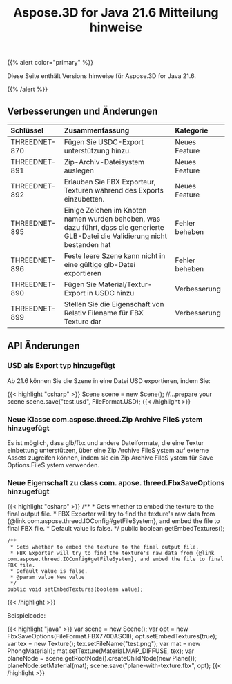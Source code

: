 ﻿---
title: Aspose.3D for Java 21.6 Mitteilung hinweise
type: docs
weight: 7
url: /de/java/aspose-3d-for-java-21-6-release-notes/
---
{{% alert color="primary" %}}

Diese Seite enthält Versions hinweise für Aspose.3D for Java 21.6.

{{% /alert %}}
## **Verbesserungen und Änderungen**

|**Schlüssel**|**Zusammenfassung**|**Kategorie**|
|:- |:- |:- |
|THREEDNET-870 |Fügen Sie USDC-Export unterstützung hinzu.|Neues Feature|
|THREEDNET-891 |Zip-Archiv-Dateisystem auslegen|Neues Feature|
|THREEDNET-892 |Erlauben Sie FBX Exporteur, Texturen während des Exports einzubetten.|Neues Feature|
|THREEDNET-895 |Einige Zeichen im Knoten namen wurden behoben, was dazu führt, dass die generierte GLB-Datei die Validierung nicht bestanden hat|Fehler beheben|
|THREEDNET-896 |Feste leere Szene kann nicht in eine gültige glb-Datei exportieren|Fehler beheben|
|THREEDNET-890 |Fügen Sie Material/Textur-Export in USDC hinzu|Verbesserung|
|THREEDNET-899 |Stellen Sie die Eigenschaft von Relativ Filename für FBX Texture dar|Verbesserung|




## API Änderungen ##


### USD als Export typ hinzugefügt ###

Ab 21.6 können Sie die Szene in eine Datei USD exportieren, indem Sie:

{{< highlight "csharp" >}}
    Scene scene = new Scene();
    //...prepare your scene
    scene.save("test.usd", FileFormat.USD);
{{< /highlight >}}

### Neue Klasse com.aspose.threed.Zip Archive FileS ystem hinzugefügt ###

Es ist möglich, dass glb/fbx und andere Dateiformate, die eine Textur einbettung unterstützen, über eine Zip Archive FileS ystem auf externe Assets zugreifen können, indem sie ein Zip Archive FileS ystem für Save Options.FileS ystem verwenden.


### Neue Eigenschaft zu class com. apose. threed.FbxSaveOptions hinzugefügt ###

{{< highlight "csharp" >}}
    /**
     * Gets whether to embed the texture to the final output file.
     * FBX Exporter will try to find the texture's raw data from {@link com.aspose.threed.IOConfig#getFileSystem}, and embed the file to final FBX file.
     * Default value is false.
     */
    public boolean getEmbedTextures();
    
    /**
     * Sets whether to embed the texture to the final output file.
     * FBX Exporter will try to find the texture's raw data from {@link com.aspose.threed.IOConfig#getFileSystem}, and embed the file to final FBX file.
     * Default value is false.
     * @param value New value
     */
    public void setEmbedTextures(boolean value);
{{< /highlight >}}


Beispielcode:

{{< highlight "java" >}}
    var scene = new Scene();
    var opt = new FbxSaveOptions(FileFormat.FBX7700ASCII);
    opt.setEmbedTextures(true);
    var tex = new Texture();
    tex.setFileName("test.png");
    var mat = new PhongMaterial();
    mat.setTexture(Material.MAP_DIFFUSE, tex);
    var planeNode = scene.getRootNode().createChildNode(new Plane());
    planeNode.setMaterial(mat);
    scene.save("plane-with-texture.fbx", opt);
{{< /highlight >}}

